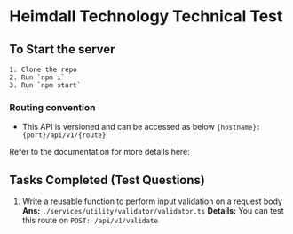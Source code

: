 # Heimdall Technology Technical Test

## To Start the server

    1. Clone the repo
    2. Run `npm i`
    3. Run `npm start`

### Routing convention

- This API is versioned and can be accessed as below
    ```{hostname}:{port}/api/v1/{route}```

Refer to the documentation for more details here:

## Tasks Completed (Test Questions)

1. Write a reusable function to perform input validation on a request body
    **Ans:** `./services/utility/validator/validator.ts`
    **Details:**  You can test this route on `POST: /api/v1/validate`
